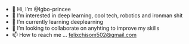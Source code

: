- 👋 Hi, I’m @Igbo-princee
- 👀 I’m interested in deep learning, cool tech, robotics and ironman shit
- 🌱 I’m currently learning deeplearning
- 💞️ I’m looking to collaborate on anyhting to improve my skills
- 📫 How to reach me ... felixchisom502@gmail.com

<!---
Igbo-princee/Igbo-princee is a ✨ special ✨ repository because its `README.md` (this file) appears on your GitHub profile.
You can click the Preview link to take a look at your changes.
--->
